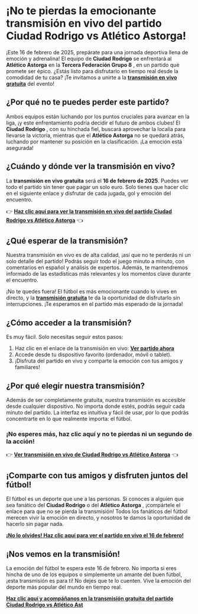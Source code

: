 # ¡No te pierdas la emocionante transmisión en vivo del partido Ciudad Rodrigo vs Atlético Astorga!

¡Este 16 de febrero de 2025, prepárate para una jornada deportiva llena de emoción y adrenalina! El equipo de **Ciudad Rodrigo** se enfrentará al **Atlético Astorga** en la **Tercera Federación Grupo 8** , en un partido que promete ser épico. ¿Estás listo para disfrutarlo en tiempo real desde la comodidad de tu casa? ¡Te invitamos a unirte a la [**transmisión en vivo gratuita**](https://tinyurl.com/livestreamfreeo?st=Ciudad+Rodrigo+vs+Atl%C3%A9tico+Astorga&si=ghc) del evento!

## ¿Por qué no te puedes perder este partido?

Ambos equipos están luchando por los puntos cruciales para avanzar en la liga, ¡y este enfrentamiento podría decidir el futuro de ambos clubes! El **Ciudad Rodrigo** , con su hinchada fiel, buscará aprovechar la localía para llevarse la victoria, mientras que el **Atlético Astorga** no se quedará atrás, luchando por mantener su posición en la clasificación. ¡La emoción está asegurada!

## ¿Cuándo y dónde ver la transmisión en vivo?

La **transmisión en vivo gratuita** será el **16 de febrero de 2025**. Puedes ver todo el partido sin tener que pagar un solo euro. Solo tienes que hacer clic en el siguiente enlace y disfrutar de cada jugada, gol y emoción del encuentro.

👉 [**Haz clic aquí para ver la transmisión en vivo del partido Ciudad Rodrigo vs Atlético Astorga**](https://tinyurl.com/livestreamfreeo?st=Ciudad+Rodrigo+vs+Atl%C3%A9tico+Astorga&si=ghc) 👈

## ¿Qué esperar de la transmisión?

Nuestra transmisión en vivo es de alta calidad, ¡así que no te perderás ni un solo detalle del partido! Podrás seguir todo el juego minuto a minuto, con comentarios en español y análisis de expertos. Además, te mantendremos informado de las estadísticas más relevantes y los momentos clave durante el encuentro.

¡No te quedes fuera! El fútbol es más emocionante cuando lo vives en directo, y la [**transmisión gratuita**](https://tinyurl.com/livestreamfreeo?st=Ciudad+Rodrigo+vs+Atl%C3%A9tico+Astorga&si=ghc) te da la oportunidad de disfrutarlo sin interrupciones. ¡Te esperamos en el partido más esperado de la jornada!

## ¿Cómo acceder a la transmisión?

Es muy fácil. Solo necesitas seguir estos pasos:

1. Haz clic en el enlace de la transmisión en vivo: [**Ver partido ahora**](https://tinyurl.com/livestreamfreeo?st=Ciudad+Rodrigo+vs+Atl%C3%A9tico+Astorga&si=ghc)
2. Accede desde tu dispositivo favorito (ordenador, móvil o tablet).
3. ¡Disfruta del partido en vivo y comparte la emoción con tus amigos y familiares!

## ¿Por qué elegir nuestra transmisión?

Además de ser completamente gratuita, nuestra transmisión es accesible desde cualquier dispositivo. No importa donde estés, podrás seguir cada minuto del partido. La interfaz es intuitiva y fácil de usar, por lo que podrás concentrarte en lo que realmente importa: el fútbol.

### ¡No esperes más, haz clic aquí y no te pierdas ni un segundo de la acción!

👉 [**Ver transmisión en vivo de Ciudad Rodrigo vs Atlético Astorga**](https://tinyurl.com/livestreamfreeo?st=Ciudad+Rodrigo+vs+Atl%C3%A9tico+Astorga&si=ghc) 👈

## ¡Comparte con tus amigos y disfruten juntos del fútbol!

El fútbol es un deporte que une a las personas. Si conoces a alguien que sea fanático del **Ciudad Rodrigo** o del **Atlético Astorga** , ¡compártele el enlace para que no se pierda la transmisión! Todos los fanáticos del fútbol merecen vivir la emoción en directo, y nosotros te damos la oportunidad de hacerlo sin pagar nada.

[**¡No lo olvides! Haz clic aquí para ver el partido en vivo el 16 de febrero!**](https://tinyurl.com/livestreamfreeo?st=Ciudad+Rodrigo+vs+Atl%C3%A9tico+Astorga&si=ghc)

## ¡Nos vemos en la transmisión!

La emoción del fútbol te espera este 16 de febrero. No importa si eres hincha de uno de los equipos o simplemente un amante del buen fútbol, ¡esta transmisión es para ti! No dejes que te lo cuenten. Vive la emoción del deporte más popular del mundo en tiempo real.

[**Haz clic aquí y acompáñanos en la transmisión gratuita del partido Ciudad Rodrigo vs Atlético Ast**](https://tinyurl.com/livestreamfreeo?st=Ciudad+Rodrigo+vs+Atl%C3%A9tico+Astorga&si=ghc)
